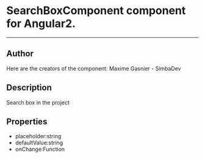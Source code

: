 # SearchBoxComponent component for Angular2. 
*** 
## Author 
 Here are the creators of the component: Maxime Gasnier - SimbaDev
## Description 
 Search box in the project 
## Properties 
- placeholder:string
- defaultValue:string
- onChange:Function

